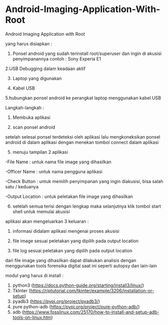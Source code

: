 # Android-Imaging-Application-With-Root
Android Imaging Application with Root

yang harus disiapkan :

1. Ponsel android yang sudah terinstall root/superuser dan ingin di akusisi penyimpanannya
contoh : Sony Experia E1

2.USB Debugging dalam keadaan aktif

3. Laptop yang digunakan

4. Kabel USB

5.hubungkan ponsel android ke perangkat laptop menggunakan kabel USB

Langkah-langkah :

1. Membuka aplikasi

2. scan ponsel android

setelah selesai ponsel terdeteksi oleh aplikasi lalu mengkoneksikan ponsel android di dalam aplikasi dengan menekan tombol
connect	dalam aplikasi

5. menuju tampilan 2 aplikasi

-File Name 	      : untuk nama file image yang dihasilkan

-Officer Name 	  : untuk nama pengguna aplikasi

-Check Button	    : untuk memilih penyimpanan yang ingin diakusisi, bisa salah satu / keduanya

-Output Location  : untuk peletakan file image yang dihasilkan

6. setelah semua terisi dengan lengkap maka selanjutnya klik tombol start shell untuk memulai akusisi

aplikasi akan mengeluarkan 3 keluaran :

1. informasi didalam aplikasi mengenai proses akusisi

2. file image sesuai peletakan yang dipilih pada output location

3. file log sesuai peletakan yang dipilih pada output location

dari file image yang dihasilkan dapat dilakukan analisis dengan menggunakan tools forensika digital saat ini seperti
autopsy dan lain-lain

modul yang harus di install :

1. python3 (https://docs.python-guide.org/starting/install3/linux/)
2. TkInter (https://riptutorial.com/tkinter/example/3206/installation-or-setup)
3. pyadb3 (https://pypi.org/project/pyadb3/)
4. pure python-adb (https://pypi.org/project/pure-python-adb/)
5. adb (https://www.fosslinux.com/25170/how-to-install-and-setup-adb-tools-on-linux.htm)
